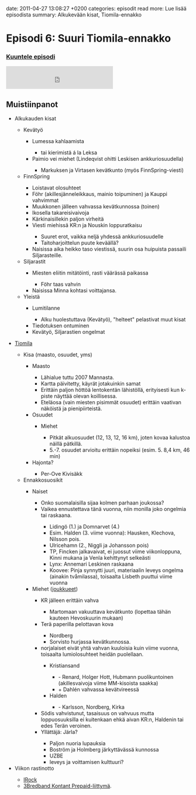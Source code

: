 date: 2011-04-27 13:08:27 +0200
categories: episodit
read more: Lue lis&auml;&auml; episodista
summary: Alkukev&auml;&auml;n kisat, Tiomila-ennakko

#  Episodi 6: Suuri Tiomila-ennakko

### [Kuuntele episodi](http://podcast.raskaasti.fi/3233/24960-episodi-6-suuri-tiomila-ennakko)
<iframe src="http://www.facebook.com/plugins/likebox.php?href=http%3A%2F%2Fwww.facebook.com%2Fpages%2FRaskaasti%2F164707666913459&amp;width=292&amp;colorscheme=dark&amp;show_faces=false&amp;stream=false&amp;header=false&amp;height=62" scrolling="no" frameborder="0" style="border:none; overflow:hidden; width:292px; height:62px;" allowTransparency="true">
</iframe>

  <h2>Muistiinpanot</h2>
<ul>
  <li>Alkukauden kisat</li>
  <ul>
    <li>Kev&auml;ty&ouml;</li>
    <ul>
      <li>Lumessa kahlaamista</li>
      <ul>
        <li>tai kierimist&auml; &aacute; la Leksa</li>
      </ul>
      <li>Paimio vei miehet (Lindeqvist ohitti Leskisen ankkuriosuudella)</li>
      <ul>
        <li>Markuksen ja Virtasen kev&auml;tkunto (my&ouml;s FinnSpring-viesti)</li>
      </ul>
    </ul>
    <li>FinnSpring</li>
    <ul>
      <li>Loistavat olosuhteet</li>
      <li>F&ouml;hr (akillesj&auml;nneleikkaus, mainio toipuminen) ja Kauppi vahvimmat</li>
      <li>Muukkonen j&auml;lleen vahvassa kev&auml;tkunnossa (toinen)</li>
      <li>Ikosella takareisivaivoja</li>
      <li>K&auml;rkinaisillekin paljon virheit&auml;</li>
      <li>Viesti miehiss&auml; KR:n ja Nouskin loppuratkaisu</li>
      <ul>
        <li>Suuret erot, vaikka nelj&auml; yhdess&auml; ankkuriosuudelle</li>
        <li>Taitoharjoittelun puute kev&auml;&auml;ll&auml;?</li>
      </ul>
      <li>Naisissa aika heikko taso viestiss&auml;, suurin osa huipuista passaili Siljarasteille.</li>
    </ul>
    <li>Siljarastit</li>
    <ul>
      <li>Miesten eliitin mit&auml;t&ouml;inti, rasti v&auml;&auml;r&auml;ss&auml; paikassa</li>
      <ul>
        <li>F&ouml;hr taas vahvin</li>
      </ul>
      <li>Naisissa Minna kohtasi voittajansa.</li>
    </ul>
    <li>Yleist&auml;</li>
    <ul>
      <li>Lumitilanne</li>
      <ul>
        <li>Alku huolestuttava (Kev&auml;ty&ouml;), &quot;helteet&quot; pelastivat muut kisat</li>
      </ul>
      <li>Tiedotuksen ontuminen</li>
      <li>Kev&auml;ty&ouml;, Siljarastien ongelmat</li>
    </ul>
  </ul>
</ul>
<ul>
  <li><a href="http://www.10mila.se/2011/">Tiomila</a></li>
  <ul>
    <li>Kisa (maasto, osuudet, yms)</li>
    <ul>
      <li>Maasto</li>
      <ul>
        <li>L&auml;hialue tuttu 2007 Mannasta.</li>
        <li>Kartta p&auml;ivitetty, k&auml;yr&auml;t jotakuinkin samat</li>
        <li>Eritt&auml;in paljon h&ouml;tt&ouml;&auml; lentokent&auml;n l&auml;hist&ouml;ll&auml;, erityisesti kun k-piste n&auml;ytt&auml;&auml; olevan koillisessa.</li>
        <li>Etel&auml;osa (vain miesten pisimm&auml;t osuudet) eritt&auml;in vaativan n&auml;k&ouml;ist&auml; ja pienipiirteist&auml;.</li>
      </ul>
      <li>Osuudet</li>
      <ul>
        <li>Miehet</li>
        <ul>
          <li>Pitk&auml;t alkuosuudet (12, 13, 12, 16 km), joten kovaa kalustoa n&auml;ill&auml; p&auml;tkill&auml;.</li>
          <li>5.-7. osuudet arvioitu eritt&auml;in nopeiksi (esim. 5. 8,4 km, 46 min)</li>
        </ul>
      </ul>
      <li>Hajonta?</li>
      <ul>
        <li>Per-Ove Kivis&auml;kk</li>
      </ul>
    </ul>
    <li>Ennakkosuosikit</li>
    <ul>
      <li>Naiset</li>
      <ul>
        <li>Onko suomalaisilla sijaa kolmen parhaan joukossa?</li>
        <li>Vaikea ennustettava t&auml;n&auml; vuonna, niin monilla joko ongelmia tai raskaana.</li>
        <ul>
          <li>Liding&ouml; (1.) ja Domnarvet (4.)</li>
          <li>Esim. Halden (3. viime vuonna): Hausken, Klechova, Nilsson pois.</li>
          <li>Ulricehamn (2., Niggli ja Johansson pois)</li>
          <li>TP, Fincken jalkavaivat, ei juossut viime viikonloppuna, Kinni mukana ja Venla kehittynyt selke&auml;sti</li>
          <li>Lynx: Annemari Leskinen raskaana</li>
          <li>Koovee: Pinja synnytti juuri, materiaalin leveys ongelma (ainakin tv&aring;milassa), toisaalta Lisbeth puuttui viime vuonna</li>
        </ul>
      </ul>
      <li>Miehet (<a href="http://10mila.se/2011/index.asp?page=500500&avd=30&lang=0&klass=Herrar&visning=1">joukkueet</a>)</li>
      <ul>
        <li>KR j&auml;lleen eritt&auml;in vahva</li>
        <ul>
          <li>Martomaan vakuuttava kev&auml;tkunto (lopettaa t&auml;h&auml;n kauteen Hevoskuurin mukaan)</li>
        </ul>
        <li>Ter&auml; paperilla pelottavan kova</li>
        <ul>
          <li>Nordberg</li>
          <li>Sorvisto hurjassa kev&auml;tkunnossa.</li>
        </ul>
        <li>norjalaiset eiv&auml;t yht&auml; vahvan kuuloisia kuin viime vuonna, toisaalta lumiolosuhteet heid&auml;n puolellaan.</li>
        <ul>
          <li>Kristiansand</li>
          <ul>
            <li>- Renard, Holger Hott, Hubmann puolikuntoinen (akillesvaivoja viime MM-kisoista saakka)</li>
            <li>+ Dahl&eacute;n vahvassa kev&auml;tvireess&auml;</li>
          </ul>
          <li>Halden</li>
          <ul>
            <li>- Karlsson, Nordberg, Kirka</li>
          </ul>
        </ul>
        <li>S&ouml;dis vahvistunut, tasaisuus on vahvuus mutta loppuosuuksilla ei kuitenkaan ehk&auml; aivan KR:n, Haldenin tai edes Ter&auml;n veroinen.</li>
        <li>Yll&auml;tt&auml;j&auml;: J&auml;rla?</li>
        <ul>
          <li>Paljon nuoria lupauksia</li>
          <li>Bostr&ouml;m ja Holmberg j&auml;rkytt&auml;v&auml;ss&auml; kunnossa</li>
          <li>UZBE</li>
          <li>leveys ja voittamisen kulttuuri?</li>
        </ul>
      </ul>
    </ul>
  </ul>
  <li>Viikon rastinotto</li>
  <ul>
    <li><a href="http://vjsport.fi/kengat/irock/">IRock</a></li>
    <li><a href="http://www.tre.se/Privat/Mobilt-bredband/DataPrepaidPage/">3Bredband Kontant Prepaid-liittym&auml;</a>.</li>
  </ul>
</ul>

